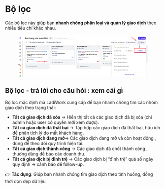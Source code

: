 # Bộ lọc

Các bộ lọc này giúp bạn **nhanh chóng phân loại và quản lý giao dịch** theo nhiều tiêu chí khác nhau.

<figure><img src="../.gitbook/assets/image (6).png" alt=""><figcaption></figcaption></figure>

## Bộ lọc - trả lời cho câu hỏi : xem cái gì&#x20;

&#x20;Bộ lọc mặc định mà LadiWork cung cấp để bạn nhanh chóng tìm các nhóm giao dịch theo trạng thái:

* **Tất cả giao dịch đã xóa** → Hiển thị tất cả các giao dịch đã bị xóa (chỉ admin hoặc user có quyền mới xem được).
* **Tất cả giao dịch đã thất bại** → Tập hợp các giao dịch đã thất bại, hữu ích để phân tích lý do mất khách hàng.
* **Tất cả giao dịch đang mở**→ Các giao dịch đang mở và còn hoạt động , dùng để theo dõi quy trình hiện tại.
* **Tất cả giao dịch thành công** → Các giao dịch đã chốt thành công , thường dùng để báo cáo doanh thu.
* **Tât cả giao dịch bị đình trệ**  → Các giao dịch bị “đình trệ” quá số ngày quy định → cảnh báo để follow-up.

👉 **Tác dụng**: Giúp bạn nhanh chóng tìm giao dịch theo tình huống, đồng thời dọn dẹp dữ liệu&#x20;

##

